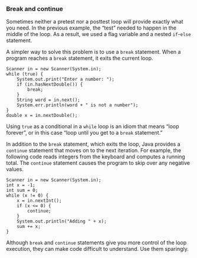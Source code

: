 ###  Break and continue


Sometimes neither a pretest nor a posttest loop will provide exactly what you need.
In the previous example, the “test” needed to happen in the middle of the loop.
As a result, we used a flag variable and a nested `if`-`else` statement.


A simpler way to solve this problem is to use a `break` statement.
When a program reaches a `break` statement, it exits the current loop.

```code
Scanner in = new Scanner(System.in);
while (true) {
    System.out.print("Enter a number: ");
    if (in.hasNextDouble()) {
        break;
    }
    String word = in.next();
    System.err.println(word + " is not a number");
}
double x = in.nextDouble();
```

Using `true` as a conditional in a `while` loop is an idiom that means “loop forever”, or in this case “loop until you get to a `break` statement.”


In addition to the `break` statement, which exits the loop, Java provides a `continue` statement that moves on to the next iteration.
For example, the following code reads integers from the keyboard and computes a running total.
The `continue` statement causes the program to skip over any negative values.

```code
Scanner in = new Scanner(System.in);
int x = -1;
int sum = 0;
while (x != 0) {
    x = in.nextInt();
    if (x <= 0) {
        continue;
    }
    System.out.println("Adding " + x);
    sum += x;
}
```

Although `break` and `continue` statements give you more control of the loop execution, they can make code difficult to understand.
Use them sparingly.